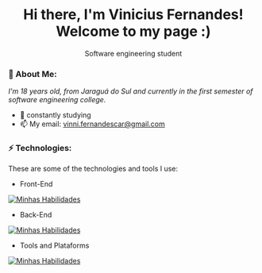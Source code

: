 <h1 align='center'>
  Hi there, I'm Vinicius Fernandes!
  <br/>
  Welcome to my page :)
</h1>
<p align='center'>
  Software engineering student
</p>

### 🎱 About Me:

<p>
  <em>
    I'm 18 years old, from Jaraguá do Sul and currently in the first semester of software engineering college.
  </em>
</p>

- 🌱 constantly studying 
- 📫 My email: vinni.fernandescar@gmail.com

### ⚡ Technologies:

These are some of the technologies and tools I use:

- Front-End

[![Minhas Habilidades](https://skillicons.dev/icons?i=html,css,js,react,bootstrap)](https://skillicons.dev)

- Back-End

[![Minhas Habilidades](https://skillicons.dev/icons?i=nodejs,docker,mysql)](https://skillicons.dev)

- Tools and Plataforms

[![Minhas Habilidades](https://skillicons.dev/icons?i=azure,git,figma,linux)](https://skillicons.dev)
